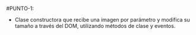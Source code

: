 #PUNTO-1:
- Clase constructora que recibe una imagen por parámetro y modifica su tamaño a través del DOM, utilizando métodos de clase y eventos.